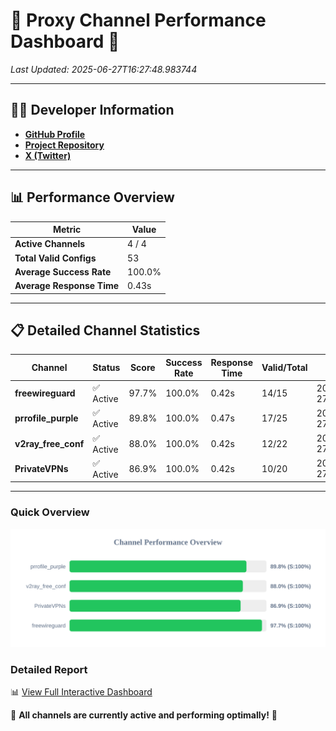 # 🌟 Proxy Channel Performance Dashboard 🌟

_Last Updated: 2025-06-27T16:27:48.983744_

---

## 👩‍💻 Developer Information

- **[GitHub Profile](https://github.com/4n0nymou3)**  
- **[Project Repository](https://github.com/4n0nymou3/multi-proxy-config-fetcher)**  
- **[X (Twitter)](https://x.com/4n0nymou3)**  

---

## 📊 Performance Overview

| Metric                | Value       |
|-----------------------|-------------|
| **Active Channels**   | 4 / 4       |
| **Total Valid Configs** | 53          |
| **Average Success Rate** | 100.0%      |
| **Average Response Time** | 0.43s       |

---

## 📋 Detailed Channel Statistics

| Channel          | Status     | Score  | Success Rate | Response Time | Valid/Total | Last Success               |
|------------------|------------|--------|--------------|---------------|-------------|----------------------------|
| **freewireguard**  | ✅ Active  | 97.7%  | 100.0% | 0.42s         | 14/15       | 2025-06-27T16:27:48.982044 |
| **prrofile_purple**  | ✅ Active  | 89.8%  | 100.0% | 0.47s         | 17/25       | 2025-06-27T16:27:47.608121 |
| **v2ray_free_conf**  | ✅ Active  | 88.0%  | 100.0% | 0.42s         | 12/22       | 2025-06-27T16:27:48.087513 |
| **PrivateVPNs**  | ✅ Active  | 86.9%  | 100.0% | 0.42s         | 10/20       | 2025-06-27T16:27:48.539655 |

---

### Quick Overview
<div align="center">
  <a href="https://raw.githubusercontent.com/nullluser/NullRepo/refs/heads/main/assets/channel_stats_chart.svg">
    <img src="https://raw.githubusercontent.com/nullluser/NullRepo/refs/heads/main/assets/channel_stats_chart.svg" alt="Source Performance Statistics" width="800">
  </a>
</div>

### Detailed Report
📊 [View Full Interactive Dashboard](https://htmlpreview.github.io/?https://github.com/nullluser/NullRepo/blob/main/assets/performance_report.html)

🎉 **All channels are currently active and performing optimally!** 🎉

